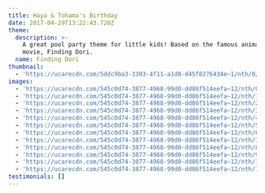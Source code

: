 ```yaml
---
title: Haya & Tohama's Birthday
date: 2017-04-29T13:22:43.720Z
theme:
  description: >-
    A great pool party theme for little kids! Based on the famous animated
    movie, Finding Dori.
  name: Finding Dori
thumbnail:
  - 'https://ucarecdn.com/5ddc9ba3-3303-4f11-a1d8-d45f8276434e~1/nth/0/'
images:
  - 'https://ucarecdn.com/545c0d74-3877-4968-99d0-dd86f514eefa~12/nth/0/'
  - 'https://ucarecdn.com/545c0d74-3877-4968-99d0-dd86f514eefa~12/nth/1/'
  - 'https://ucarecdn.com/545c0d74-3877-4968-99d0-dd86f514eefa~12/nth/2/'
  - 'https://ucarecdn.com/545c0d74-3877-4968-99d0-dd86f514eefa~12/nth/3/'
  - 'https://ucarecdn.com/545c0d74-3877-4968-99d0-dd86f514eefa~12/nth/4/'
  - 'https://ucarecdn.com/545c0d74-3877-4968-99d0-dd86f514eefa~12/nth/5/'
  - 'https://ucarecdn.com/545c0d74-3877-4968-99d0-dd86f514eefa~12/nth/6/'
  - 'https://ucarecdn.com/545c0d74-3877-4968-99d0-dd86f514eefa~12/nth/7/'
  - 'https://ucarecdn.com/545c0d74-3877-4968-99d0-dd86f514eefa~12/nth/8/'
  - 'https://ucarecdn.com/545c0d74-3877-4968-99d0-dd86f514eefa~12/nth/9/'
  - 'https://ucarecdn.com/545c0d74-3877-4968-99d0-dd86f514eefa~12/nth/10/'
  - 'https://ucarecdn.com/545c0d74-3877-4968-99d0-dd86f514eefa~12/nth/11/'
testimonials: []
---
```


